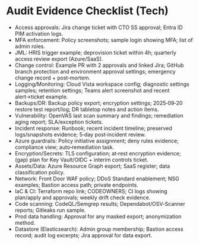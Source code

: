 # Audit Evidence Checklist (Tech)

- Access approvals: Jira change ticket with CTO SS approval; Entra ID PIM activation logs.
- MFA enforcement: Policy screenshots; sample login showing MFA; list of admin roles.
- JML: HRIS trigger example; deprovision ticket within 4h; quarterly access review export (Azure/SaaS).
- Change control: Example PR with 2 approvals and linked Jira; GitHub branch protection and environment approval settings; emergency change record + post‑mortem.
- Logging/Monitoring: Cloud Vista workspace config; diagnostic settings samples; retention settings; Teams alert screenshot and recent alert→ticket example.
- Backups/DR: Backup policy export; encryption settings; 2025‑09‑20 restore test report/log; DR tabletop notes and action items.
- Vulnerability: OpenVAS last scan summary and findings; remediation aging report; SLA/exception tickets.
- Incident response: Runbook; recent incident timeline; preserved logs/snapshots evidence; 5‑day post‑incident review.
- Azure guardrails: Policy initiative assignment; deny rules evidence; compliance view; auto‑remediation task.
- Encryption/Secrets: TLS configuration; at‑rest encryption evidence; (gap) plan for Key Vault/OIDC + interim controls ticket.
- Assets/Data: Azure Resource Graph export; SaaS register; data classification policy.
- Network: Front Door WAF policy; DDoS Standard enablement; NSG examples; Bastion access path; private endpoints.
- IaC & CI: Terraform repo link; CODEOWNERS; CI logs showing plan/apply and approvals; weekly drift check evidence.
- Code scanning: CodeQL/Semgrep results; Dependabot/OSV‑Scanner reports; Gitleaks run sample.
- Prod data handling: Approval for any masked export; anonymization method.
- Datastore (Elasticsearch): Admin group membership; Bastion access record; audit log excerpts; Jira approval for data export.
